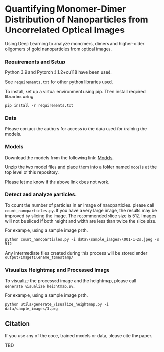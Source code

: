 # Quantifying Monomer-Dimer Distribution of Nanoparticles from Uncorrelated Optical Images

Using Deep Learning to analyze monomers, dimers and higher-order oligomers of gold nanoparticles from optical images.

### Requirements and Setup
Python 3.9 and Pytorch 2.1.2+cu118 have been used.

See `requirements.txt` for other python libraries used.

To install, set up a virtual environment using pip. Then install required libraries using
```shell
pip install -r requirements.txt
```

### Data
Please contact the authors for access to the data used for training the models.

### Models
Download the models from the following link: [Models](https://drive.google.com/file/d/1qhxta9wORrRLUmbf9ifWViVr1obX2eex/view?usp=sharing).

Unzip the two model files and place them into a folder named `models` at the top level of this repository.

Please let me know if the above link does not work.

### Detect and analyze particles.

To count the number of particles in an image of nanoparticles. please call `count_nanoparticles.py`. 
If you have a very large image, the results may be improved by slicing the image. The recommended slice size is 512.
Images will not be sliced if both height and width are less than twice the slice size.

For example, using a sample image path.
```shell
python count_nanoparticles.py -i data\\sample_images\\001-1-2s.jpeg -s 512
```
Any intermediate files created during this process will be stored under `output/imagefilename_timestamp/`

### Visualize Heightmap and Processed Image

To visualize the processed image and the heightmap, please call `generate_visualize_heightmap.py`.

For example, using a sample image path.
```shell
python utils/generate_visualize_heightmap.py -i data/sample_images/3.png
```

## Citation

If you use any of the code, trained models or data, please cite the paper.

TBD
